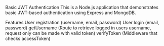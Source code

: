 Basic JWT Authentication
This is a Node.js application that demonstrates basic JWT-based authentication using Express and MongoDB.

Features
User registration (username, email, password)
User login (email, password)
getUsername (Route to retrieve logged in users username, request only can be made with valid token)
verifyToken (Middleware that checks accessToken)
